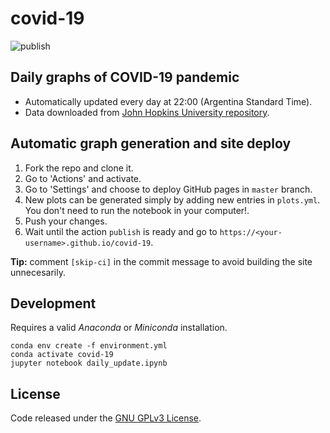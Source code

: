 # covid-19

![publish](https://github.com/epassaro/covid-19/workflows/publish/badge.svg)

## Daily graphs of COVID-19 pandemic

- Automatically updated every day at 22:00 (Argentina Standard Time).
- Data downloaded from [John Hopkins University repository](https://github.com/CSSEGISandData/COVID-19).

## Automatic graph generation and site deploy

1. Fork the repo and clone it.
2. Go to 'Actions' and activate. 
3. Go to 'Settings' and choose to deploy GitHub pages in `master` branch.
4. New plots can be generated simply by adding new entries in `plots.yml`. You don't need to run the notebook in your computer!.
5. Push your changes.
6. Wait until the action `publish` is ready and go to `https://<your-username>.github.io/covid-19`.

**Tip:** comment `[skip-ci]` in the commit message to avoid building the site unnecesarily.

## Development

Requires a valid _Anaconda_ or _Miniconda_ installation.

```
conda env create -f environment.yml
conda activate covid-19
jupyter notebook daily_update.ipynb
```

## License

Code released under the [GNU GPLv3 License](https://www.gnu.org/licenses/gpl-3.0.html).
